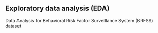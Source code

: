 ## Exploratory data analysis (EDA)



Data Analysis for Behavioral Risk Factor Surveillance System (BRFSS) dataset 
